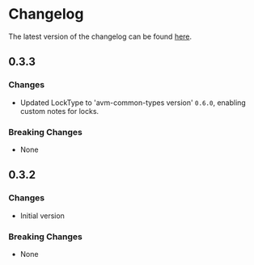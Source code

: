 # Changelog

The latest version of the changelog can be found [here](https://github.com/Azure/bicep-registry-modules/blob/main/avm/res/network/front-door-web-application-firewall-policy/CHANGELOG.md).

## 0.3.3

### Changes

- Updated LockType to 'avm-common-types version' `0.6.0`, enabling custom notes for locks.

### Breaking Changes

- None

## 0.3.2

### Changes

- Initial version

### Breaking Changes

- None
